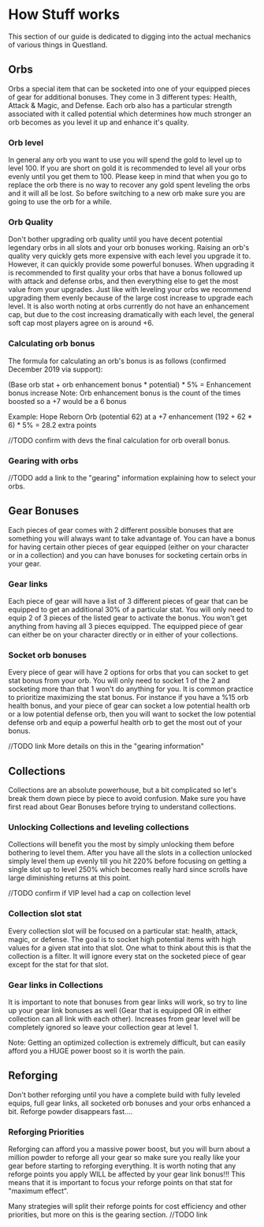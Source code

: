 # How Stuff works

This section of our guide is dedicated to digging into the actual mechanics of various 
things in Questland.

## Orbs
Orbs a special item that can be socketed into one of your equipped pieces of gear for 
additional bonuses. They come in 3 different types: Health, Attack & Magic, and Defense. 
Each orb also has a particular strength associated with it called potential which determines 
how much stronger an orb becomes as you level it up and enhance it's quality.

### Orb level
In general any orb you want to use you will spend the gold to level up to level 100. 
If you are short on gold it is recommended to level all your orbs evenly until you get 
them to 100. Please keep in mind that when you go to replace the orb there is no way 
to recover any gold spent leveling the orbs and it will all be lost. So before switching 
to a new orb make sure you are going to use the orb for a while.

### Orb Quality
Don't bother upgrading orb quality until you have decent potential legendary orbs in all 
slots and your orb bonuses working. Raising an orb's quality very quickly gets more expensive 
with each level you upgrade it to.  However, it can quickly provide some powerful bonuses. 
When upgrading it is recommended to first quality your orbs that have a bonus followed up 
with attack and defense orbs, and then everything else to get the most value from your upgrades. 
Just like with leveling your orbs we recommend upgrading them evenly because of the large 
cost increase to upgrade each level. It is also worth noting at orbs currently do not have 
an enhancement cap, but due to the cost increasing dramatically with each level, the general 
soft cap most players agree on is around +6.

### Calculating orb bonus
The formula for calculating an orb's bonus is as follows (confirmed December 2019 via support):

(Base orb stat + orb enhancement bonus * potential) * 5% = Enhancement bonus increase
Note: Orb enhancement bonus is the count of the times boosted so a +7 would be a 6 bonus

Example:  Hope Reborn Orb (potential 62) at a +7 enhancement
(192 + 62 * 6) * 5% = 28.2 extra points

//TODO confirm with devs the final calculation for orb overall bonus.

### Gearing with orbs
//TODO add a link to the "gearing" information explaining how to select your orbs.


## Gear Bonuses
Each pieces of gear comes with 2 different possible bonuses that are something you will 
always want to take advantage of.  You can have a bonus for having certain other pieces of
gear equipped (either on your character or in a collection) and you can have bonuses for
socketing certain orbs in your gear.

### Gear links
Each piece of gear will have a list of 3 different pieces of gear that can be equipped to 
get an additional 30% of a particular stat. You will only need to equip 2 of 3 pieces of 
the listed gear to activate the bonus.  You won't get anything from having all 3 pieces equipped.
The equipped piece of gear can either be on your character directly or in either of your collections.

### Socket orb bonuses
Every piece of gear will have 2 options for orbs that you can socket to get stat bonus
from your orb.  You will only need to socket 1 of the 2 and socketing more than that 1 
won't do anything for you. It is common practice to prioritize maximizing the stat bonus. 
For instance if you have a %15 orb health bonus, and your piece of gear can socket a 
low potential health orb or a low potential defense orb, then you will want to socket the low
potential defense orb and equip a powerful health orb to get the most out of your bonus.

//TODO link
More details on this in the "gearing information"

## Collections
Collections are an absolute powerhouse, but a bit complicated so let's break them down 
piece by piece to avoid confusion.  Make sure you have first read about Gear Bonuses before
trying to understand collections.

### Unlocking Collections and leveling collections
Collections will benefit you the most by simply unlocking them before bothering to level them. 
After you have all the slots in a collection unlocked simply level them up evenly till you hit 
220% before focusing on getting a single slot up to level 250% which becomes really hard since 
scrolls have large diminishing returns at this point.

//TODO confirm if VIP level had a cap on collection level

### Collection slot stat
Every collection slot will be focused on a particular stat: health, attack, magic, or defense. 
The goal is to socket high potential items with high values for a given stat into that slot. 
One what to think about this is that the collection is a filter.  It will ignore every stat 
on the socketed piece of gear except for the stat for that slot.

### Gear links in Collections
It is important to note that bonuses from gear links will work, so try to line up your gear 
link bonuses as well (Gear that is equipped OR in either collection can all link with each other).
Increases from gear level will be completely ignored so leave your collection gear at level 1.

Note: Getting an optimized collection is extremely difficult, but can easily afford you a HUGE 
power boost so it is worth the pain.

## Reforging
Don't bother reforging until you have a complete build with fully leveled equips, full gear links, 
all socketed orb bonuses and your orbs enhanced a bit.  Reforge powder disappears fast....

### Reforging Priorities
Reforging can afford you a massive power boost, but you will burn about a million powder to reforge 
all your gear so make sure you really like your gear before starting to reforging everything. 
It is worth noting that any reforge points you apply WILL be affected by your gear link bonus!!! 
This means that it is important to focus your reforge points on that stat for "maximum effect". 

Many strategies will split their reforge points for cost efficiency and other priorities, but more 
on this is the gearing section.
//TODO link

